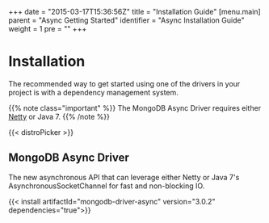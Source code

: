 +++
date = "2015-03-17T15:36:56Z"
title = "Installation Guide"
[menu.main]
  parent = "Async Getting Started"
  identifier = "Async Installation Guide"
  weight = 1
  pre = "<i class='fa'></i>"
+++

# Installation


The recommended way to get started using one of the drivers in your project is with a dependency management system.

{{% note class="important" %}}
The MongoDB Async Driver requires either [Netty](http://netty.io/) or Java 7.
{{% /note %}}

{{< distroPicker >}}

## MongoDB Async Driver
The new asynchronous API that can leverage either Netty or Java 7's AsynchronousSocketChannel for fast and non-blocking IO.

{{< install artifactId="mongodb-driver-async" version="3.0.2" dependencies="true">}}
